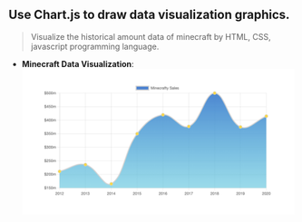 ## Use Chart.js to draw data visualization graphics.

> Visualize the historical amount data of minecraft by HTML, CSS, javascript programming language.

- **Minecraft Data Visualization**:
[![Minecraft Data Visualization](img/og-img.png "Minecraft Data Visualization")](https://quinhsieh.github.io/js-tutorial)